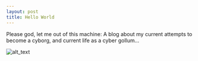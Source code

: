 ```yaml
---
layout: post
title: Hello World
---
```


Please god, let me out of this machine:
A blog about my current attempts to become a cyborg, and current life as a cyber gollum... 

![alt_text](http://zwmiller.com/projects/images/monte_carlo/part5/business_impact.png)
